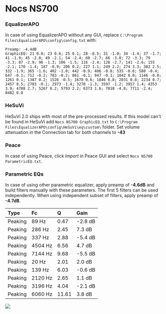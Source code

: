 # Nocs NS700

### EqualizerAPO
In case of using EqualizerAPO without any GUI, replace `C:\Program Files\EqualizerAPO\config\config.txt`
with:
```
Preamp: -4.4dB
GraphicEQ: 21 0.0; 23 0.6; 25 0.1; 28 -0.5; 31 -1.0; 34 -1.4; 37 -1.7; 41 -1.9; 45 -2.0; 49 -2.1; 54 -2.4; 60 -2.7; 66 -3.0; 72 -3.3; 79 -3.3; 87 -2.9; 96 -1.3; 106 -1.5; 116 -2.4; 128 -2.7; 141 -2.6; 155 -2.1; 170 -1.4; 187 -0.9; 206 0.2; 227 1.1; 249 2.2; 274 3.3; 302 2.5; 332 -1.9; 365 -1.6; 402 -1.0; 442 -0.9; 486 -0.8; 535 -0.6; 588 -0.4; 647 -0.1; 712 -0.2; 783 -0.2; 861 -0.1; 947 -0.1; 1042 0.0; 1146 -0.0; 1261 0.1; 1387 0.2; 1526 -0.5; 1678 0.6; 1846 0.8; 2031 0.8; 2234 0.7; 2457 0.5; 2703 -0.1; 2973 -1.4; 3270 -1.3; 3597 -1.2; 3957 1.4; 4353 3.9; 4788 2.7; 5267 0.2; 5793 2.2; 6373 1.6; 7010 -4.8; 7711 -2.4; 8482 0.0
```

### HeSuVi
HeSuVi 2.0 ships with most of the pre-processed results. If this model can't be found in HeSuVi add
`Nocs NS700 GraphicEQ.txt` to `C:\Program Files\EqualizerAPO\config\HeSuVi\eq\custom\` folder.
Set volume attenuation in the Connection tab for both channels to **-43**

### Peace
In case of using Peace, click *Import* in Peace GUI and select `Nocs NS700 ParametricEQ.txt`.

### Parametric EQs
In case of using other parametric equalizer, apply preamp of **-4.6dB** and build filters manually
with these parameters. The first 5 filters can be used independently.
When using independent subset of filters, apply preamp of **-4.7dB**.

| Type    | Fc      |     Q | Gain    |
|:--------|:--------|:------|:--------|
| Peaking | 89 Hz   |  0.47 | -2.8 dB |
| Peaking | 286 Hz  |  2.45 | 7.3 dB  |
| Peaking | 337 Hz  |  2.88 | -5.4 dB |
| Peaking | 4504 Hz |  6.56 | 4.7 dB  |
| Peaking | 7144 Hz |  9.68 | -5.5 dB |
| Peaking | 20 Hz   |  2.01 | 2.0 dB  |
| Peaking | 139 Hz  |  6.03 | -0.6 dB |
| Peaking | 2120 Hz |  2.65 | 1.1 dB  |
| Peaking | 3196 Hz |  4.04 | -2.1 dB |
| Peaking | 6060 Hz | 11.61 | 3.8 dB  |

![](https://raw.githubusercontent.com/jaakkopasanen/AutoEq/master/results/headphonecom/sbaf-serious/Nocs%20NS700/Nocs%20NS700.png)